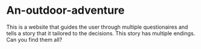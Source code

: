 # An-outdoor-adventure
This is a website that guides the user through multiple questionaires and tells a story that it tailored to the decisions. This story has multiple endings. Can you find them all?
